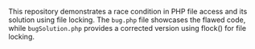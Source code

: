 This repository demonstrates a race condition in PHP file access and its solution using file locking. The `bug.php` file showcases the flawed code, while `bugSolution.php` provides a corrected version using flock() for file locking.